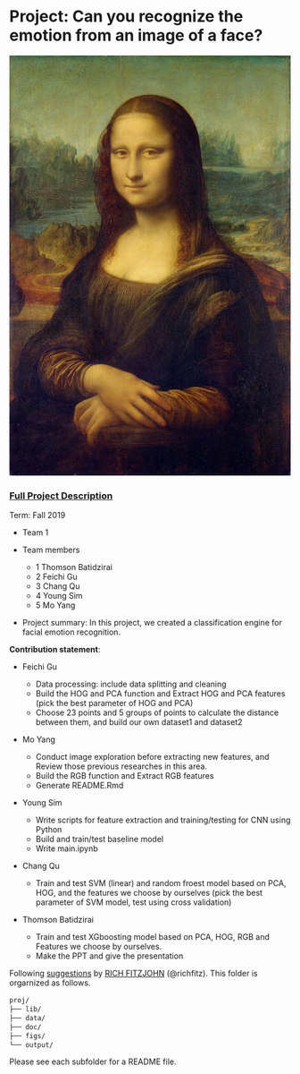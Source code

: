 # Project: Can you recognize the emotion from an image of a face? 
![image](figs/mona.jpeg)

### [Full Project Description](doc/project3_desc.md)

Term: Fall 2019

+ Team 1
+ Team members
	+ 1 Thomson Batidzirai
	+ 2 Feichi Gu
	+ 3 Chang Qu
	+ 4 Young Sim
	+ 5 Mo Yang
	

+ Project summary: In this project, we created a classification engine for facial emotion recognition. 
	
**Contribution statement**: 
+ Feichi Gu
   
	+ Data processing: include data splitting and cleaning 
	+ Build the HOG and PCA function and Extract HOG and PCA features (pick the best parameter of HOG and PCA)
	+ Choose 23 points and 5 groups of points to calculate the distance between them, and build our own dataset1 and dataset2
	
+ Mo Yang          
                
	+ Conduct image exploration before extracting new features, and Review those previous researches in this area.
	+ Build the RGB function and Extract RGB features
	+ Generate README.Rmd 
	
+ Young Sim  
               
	+ Write scripts for feature extraction and training/testing for CNN using Python
	+ Build and train/test baseline model
	+ Write main.ipynb
	
	
+ Chang Qu  
  + Train and test SVM (linear) and random froest model based on PCA, HOG, and the features we choose by ourselves (pick the best parameter of SVM model, test using cross validation)       
	
	
+ Thomson Batidzirai  
        
    + Train and test XGboosting model based on PCA, HOG, RGB and Features we choose by ourselves.
    + Make the PPT and give the presentation


Following [suggestions](http://nicercode.github.io/blog/2013-04-05-projects/) by [RICH FITZJOHN](http://nicercode.github.io/about/#Team) (@richfitz). This folder is orgarnized as follows.

```
proj/
├── lib/
├── data/
├── doc/
├── figs/
└── output/
```

Please see each subfolder for a README file.
